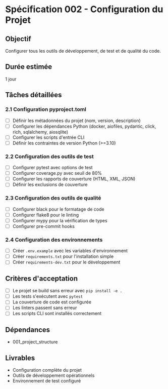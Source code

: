 # Spécification 002 - Configuration du Projet

## Objectif
Configurer tous les outils de développement, de test et de qualité du code.

## Durée estimée
1 jour

## Tâches détaillées

### 2.1 Configuration pyproject.toml
- [ ] Définir les métadonnées du projet (nom, version, description)
- [ ] Configurer les dépendances Python (docker, aiofiles, pydantic, click, rich, sqlalchemy, aiosqlite)
- [ ] Configurer les scripts d'entrée CLI
- [ ] Définir les contraintes de version Python (>=3.10)

### 2.2 Configuration des outils de test
- [ ] Configurer pytest avec options de test
- [ ] Configurer coverage.py avec seuil de 80%
- [ ] Configurer les rapports de couverture (HTML, XML, JSON)
- [ ] Définir les exclusions de couverture

### 2.3 Configuration des outils de qualité
- [ ] Configurer black pour le formatage de code
- [ ] Configurer flake8 pour le linting
- [ ] Configurer mypy pour la vérification de types
- [ ] Configurer pre-commit hooks

### 2.4 Configuration des environnements
- [ ] Créer `.env.example` avec les variables d'environnement
- [ ] Créer `requirements.txt` pour l'installation simple
- [ ] Créer `requirements-dev.txt` pour le développement

## Critères d'acceptation
- [ ] Le projet se build sans erreur avec `pip install -e .`
- [ ] Les tests s'exécutent avec `pytest`
- [ ] La couverture de code est configurée
- [ ] Les linters passent sans erreur
- [ ] Les scripts CLI sont installés correctement

## Dépendances
- 001_project_structure

## Livrables
- Configuration complète du projet
- Outils de développement opérationnels
- Environnement de test configuré
